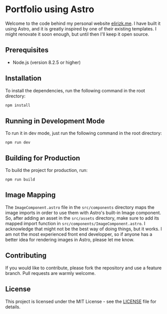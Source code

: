 # Portfolio using Astro

Welcome to the code behind my personal website [elirizk.me](https://elirizk.me). I have built it using Astro, and it is greatly inspired by one of their existing templates. I might renovate it soon enough, but until then I'll keep it open source. 

## Prerequisites

- Node.js (version 8.2.5 or higher)

## Installation

To install the dependencies, run the following command in the root directory:

```sh
npm install
```

## Running in Development Mode
To run it in dev mode, just run the following command in the root directory:

```
npm run dev
```

## Building for Production
To build the project for production, run:
```
npm run build
```

## Image Mapping

The `ImageComponent.astro` file in the `src/components` directory maps the image imports in order to use them with Astro's built-in Image component. So, after adding an asset in the `src/assets` directory, make sure to add its mapped import function in `src/components/ImageComponent.astro`. I acknowledge that might not be the best way of doing things, but it works. I am not the most experienced front end developper, so if anyone has a better idea for rendering images in Astro, please let me know.

## Contributing

If you would like to contribute, please fork the repository and use a feature branch. Pull requests are warmly welcome.

## License

This project is licensed under the MIT License - see the [LICENSE](LICENSE) file for details.